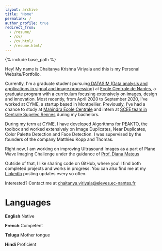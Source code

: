 ```yaml
---
layout: archive
title: "Home"
permalink: /
author_profile: true
redirect_from:
  - /resume/
  - /cv/
  - /cv.html/
  - /resume.html/
---
```


{% include base_path %}


Hey! My name is Chaitanya Krishna Viriyala and this is my Personal Website/Portfolio.

Currently, I'm a graduate student pursuing[ DATASIM (Data analysis and applications in signal and image processing)](https://www.ec-nantes.fr/engineering-programme-diplome-dingenieur/course-specialisations-yrs-23/data-analysis-and-applications-in-signal-and-image-processing) at [Ecole Centrale de Nantes](https://www.ec-nantes.fr), a graduate program with a curriculum focusing extensively on images, design and innovation. Most recently, from April 2020 to September 2020, I've worked at CYME, a startup based in Montpellier. Previously, I've had a chance to study at [Mahindra Ecole Centrale](https://www.mahindraecolecentrale.edu.in) and intern at [SCEE team in Centrale Supelec Rennes](http://www-scee.rennes.supelec.fr/wp/) during my bachelors.

During my term at [CYME](www.cyme.io),  I have developed Algorithms for PEAKTO, the toolbox and worked extensively on Image Duplicates, Near Duplicates, Color Palette Detection and Face Detection. I was supervised by the founders of the company Matthieu Kopp and Thomas. 

Right now, I am working on improving Ultrasound Images as a part of Plane Wave Imaging Challenge under the guidance of [Prof. Diana Mateus](https://scholar.google.com/citations?user=kr_GYOsAAAAJ)

Outside of that, I like sharing code on GitHub, where you'll find both completed projects and works in progress. You can also find me at my [LinkedIn](https://www.linkedin.com/in/chaitanya-krishna-viriyala-3956b011/) posting updates every so often.

Interested? Contact me at [chaitanya.viriyala@eleves.ec-nantes.fr](mailto:chaitanya.viriyala@eleves.ec-nantes.fr)


Languages
======

**English** Native

**French** Competent

**Telugu** Mother tongue

**Hindi** Proficient



